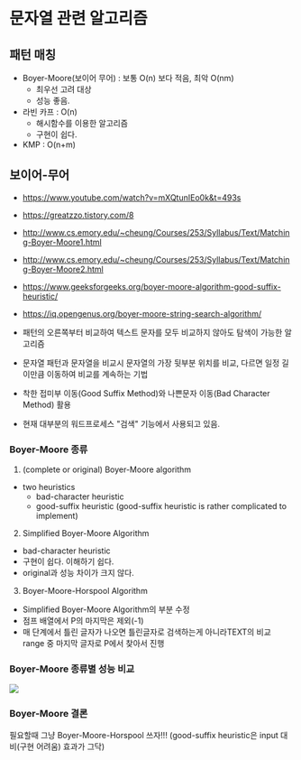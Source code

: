 
# 문자열 관련 알고리즘

## 패턴 매칭
- Boyer-Moore(보이어 무어) : 보통 O(n) 보다 적음, 최악 O(nm)
  - 최우선 고려 대상
  - 성능 좋음.
- 라빈 카프 : O(n)
  - 해시함수를 이용한 알고리즘
  - 구현이 쉽다.
- KMP : O(n+m)

## 보이어-무어
- https://www.youtube.com/watch?v=mXQtunIEo0k&t=493s
- https://greatzzo.tistory.com/8
- http://www.cs.emory.edu/~cheung/Courses/253/Syllabus/Text/Matching-Boyer-Moore1.html
- http://www.cs.emory.edu/~cheung/Courses/253/Syllabus/Text/Matching-Boyer-Moore2.html
- https://www.geeksforgeeks.org/boyer-moore-algorithm-good-suffix-heuristic/
- https://iq.opengenus.org/boyer-moore-string-search-algorithm/
  
- 패턴의 오른쪽부터 비교하여 텍스트 문자를 모두 비교하지 않아도 탐색이 가능한 알고리즘
- 문자열 패턴과 문자열을 비교시 문자열의 가장 뒷부분 위치를 비교, 
다르면 일정 길이만큼 이동하여 비교를 계속하는 기법

- 착한 접미부 이동(Good Suffix Method)와 나쁜문자 이동(Bad Character Method) 활용
- 현재 대부분의 워드프로세스 "검색" 기능에서 사용되고 있음.
  
### Boyer-Moore 종류
1. (complete or original) Boyer-Moore algorithm
  - two heuristics
    - bad-character heuristic
    - good-suffix heuristic
      (good-suffix heuristic is rather complicated to implement)
2. Simplified Boyer-Moore Algorithm
  - bad-character heuristic
  - 구현이 쉽다. 이해하기 쉽다.
  - original과 성능 차이가 크지 않다.
3. Boyer-Moore-Horspool Algorithm
  - Simplified Boyer-Moore Algorithm의 부분 수정
  - 점프 배열에서 P의 마지막은 제외(-1)
  - 매 단계에서 틀린 글자가 나오면 틀린글자로 검색하는게 아니라TEXT의 비교 range 중 마지막 글자로 P에서 찾아서 진행



### Boyer-Moore 종류별 성능 비교

![](http://www.cs.emory.edu/~cheung/Courses/253/Syllabus/Text/FIGS/0/CompareAlgs.gif)


### Boyer-Moore 결론
필요할때 그냥 Boyer-Moore-Horspool 쓰자!!!
(good-suffix heuristic은 input 대비(구현 어려움) 효과가 그닥)